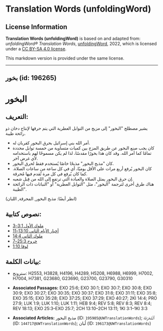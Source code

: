 # Translation Words (unfoldingWord)

## License Information

**Translation Words (unfoldingWord)** is based on and adapted from: _unfoldingWord® Translation Words_, [unfoldingWord](https://unfoldingword.org/utw), 2022, which is licensed under a [CC BY-SA 4.0 license](https://creativecommons.org/licenses/by-sa/4.0/legalcode.en).

This markdown version is provided under the same license.



--------------------------------

## بخور (id: 196265)

البخور
======

التعريف:
--------

يشير مصطلح "البخور" إلى مزيج من التوابل العطرية التي يتم حرقها لإنتاج دخان ذو رائحة طيبة.

* أمر الله بني إسرائيل بحرق البخور كقربان له.
* كان يجب صنع البخور عن طريق المزج بين كميات متساوية من خمسة توابل محددة تمامًا كما أمر الله. وقد كان هذا بخورًا مقدسًا، لذا لم يكن مسموحًا لهم باستخدامه لأي غرض آخر.
* كان "مذبح البخور" مذبحًا خاصًا يُستخدم فقط لحرق البخور.
* كان البخور يُرفع أربع مرات على الأقل يوميًا، أي في كل ساعة من ساعات الصلاة. كما كان يُرفع في كل مرة تُقدم فيها مُحرقة.
* إن حرق البخور يمثل الصلاة والعبادة التي ترتفع إلى الله من قِبل شعبه.
* هناك طرق أخرى لترجمة "البخور"، مثل "التوابل العطرية" أو "النباتات ذات الرائحة الطيبة".

(انظر أيضًا: مذبح البخور, المحرقة, اللبان)

نصوص كتابية:
------------

* [ملوك الأول 3:1–3](https://ref.ly/1Kgs3:1-1Kgs3:3)
* [أخبار الأيام الثاني 13:10–11](https://ref.ly/2Chr13:10-2Chr13:11)
* [ملوك الثاني 14:4](https://ref.ly/2Kgs14:4)
* [خروج 25:3–7](https://ref.ly/Exod25:3-Exod25:7)
* [لوقا 1:10](https://ref.ly/Luke1:10)

بيانات الكلمة:
--------------

* سترونج: H2553, H3828, H4196, H4289, H5208, H6988, H6999, H7002, H7004, H7381, G23680, G23690, G23700, G23790, G30310

* **Associated Passages:** EXO 25:6; EXO 30:1; EXO 30:7; EXO 30:8; EXO 30:9; EXO 30:27; EXO 30:35; EXO 30:37; EXO 31:8; EXO 31:11; EXO 35:8; EXO 35:15; EXO 35:28; EXO 37:25; EXO 37:29; EXO 40:27; 2KI 14:4; PRO 27:9; LUK 1:9; LUK 1:10; LUK 1:11; HEB 9:4; REV 5:8; REV 8:3; REV 8:4; REV 18:13; EXO 25:3–EXO 25:7; 2CH 13:10–2CH 13:11; 1KI 3:1–1KI 3:3
* **Associated Articles:** مذبح البخور (ID: `195905@UWTranslationWords`); ٱلْمُحْرَقَة (ID: `144717@UWTranslationWords`); لُبان (ID: `196173@UWTranslationWords`)

